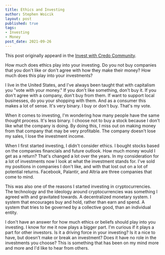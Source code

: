 ```yaml
---
title: Ethics and Investing
author: Stephen Woicik
layout: post
published: true
tags:
- Investing
- Money
post_date: 2021-09-26
---
```

This post originally appeard in the [Invest with Credo Community](https://community.investwithcredo.com/c/general-discussion/ethics-and-investing). 

How much does ethics play into your investing. Do you not buy companies that you don't like or don't agree with how they make their money? How much does this play into your investments?

I live in the United States, and I've always been taught that with capitalism you "vote with your money." If you don't like something, don't buy it. If you don't agree with a company, don't buy from them. If want to support local businesses, do you your shopping with them. And as a consumer this makes a lot of sense. It's very binary. I buy or don't buy. That's my vote. 

When it comes to investing, I'm wondering how many people have the same thought process. It's less binary. I choose not to buy a stock because I don't like what the company is doing. By doing this, I miss out on making money from that company that may be very profitable. The company doesn't lose my sales, I lose the investment income. 

When I first started investing, I didn't consider ethics. I bought stocks based on the companies financials and future outlook. How much money would I get as a return? That's changed a lot over the years. In my consideration for a lot of investments now I look at what the investment stands for. I've sold my positions in companies I don't like, and with that lost out on a lot of potential returns. Facebook, Palantir, and Altria are three companies that come to mind. 

This was also one of the reasons I started investing in cryptocurrencies. The technology and the ideology around cryptocurrencies was something I agreed with and gravitated towards. A decentralized monetary system. I system that encourages buy and hold, rather than earn and spend. A system that tries to be governed by a collective good, than an individual entity.  

I don't have an answer for how much ethics or beliefs should play into you investing. I know for me it now plays a bigger part. I'm curious if it plays a part for other investors. Is it a driving force in your investing? Is it a nice to have, but doesn't make or break an investment? Does it have no role in the investments you choose? This is something that has been on my mind more and more and I'd like to hear from others. 
